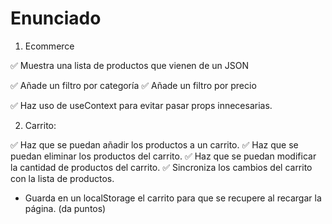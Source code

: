 # Enunciado

1. Ecommerce

✅ Muestra una lista de productos que vienen de un JSON

✅ Añade un filtro por categoría
✅ Añade un filtro por precio

✅ Haz uso de useContext para evitar pasar props innecesarias.

2. Carrito:

✅ Haz que se puedan añadir los productos a un carrito.
✅ Haz que se puedan eliminar los productos del carrito.
✅ Haz que se puedan modificar la cantidad de productos del carrito.
✅ Sincroniza los cambios del carrito con la lista de productos.

- Guarda en un localStorage el carrito para que se recupere al recargar la página. (da puntos)

